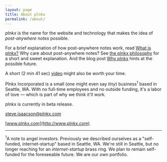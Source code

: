 ```yaml
---
layout: page
title: About plnkx
permalink: /about/
---
```




_plnkx_ is the name for the website and technology that makes the
idea of *post-anywhere notes* possible.

For a brief explanation of how post-anywhere notes work, read
[What is plnkx?](http://blog.plnkx.com/2015/05/24/plnkx-blog-%231.html)
Why care about post-anywhere notes?
See [the plnkx philosophy](http://blog.plnkx.com/2015/09/29/plnkx-philosophy.html)
for a short and sweet explanation.
And the blog post [Why plnkx](http://blog.plnkx.com/2015/09/05/why-plnk.html)
hints at the possible future.


A short (2 min 41 sec)
[video](https://www.youtube.com/embed/9tsvd698808?rel=0&autoplay=1)
might also be worth your time.

Plnkx Incorporated is a small (one might even say *tiny*)
business<sup>1</sup> based in Seattle, WA. With no full-time
employees and no outside funding, it's a
labor of love — which is part of why we think it'll work.

plnkx is currently in beta release.

steve.isaacson@plnkx.com

[www.plnkx.com](http://www.plnkx.com)


----

<sup>1</sup>A note to angel investors. Previously we described
ourselves as a "self-funded, internet-startup" based in Seattle, WA.
We're still in Seattle, but no longer reaching for an
*internet-startup* brass ring. We plan to remain self-funded for the
foreseeable future. We are our own portfolio.
